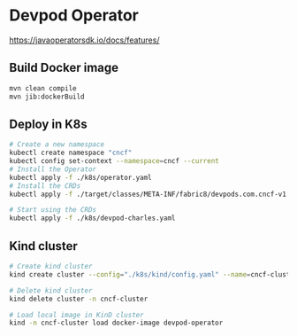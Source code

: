 # Devpod Operator
https://javaoperatorsdk.io/docs/features/

## Build Docker image

```bash
mvn clean compile
mvn jib:dockerBuild
```

## Deploy in K8s

```bash
# Create a new namespace
kubectl create namespace "cncf"
kubectl config set-context --namespace=cncf --current
# Install the Operator
kubectl apply -f ./k8s/operator.yaml
# Install the CRDs
kubectl apply -f ./target/classes/META-INF/fabric8/devpods.com.cncf-v1.yml

# Start using the CRDs
kubectl apply -f ./k8s/devpod-charles.yaml
```

## Kind cluster

```bash
# Create kind cluster
kind create cluster --config="./k8s/kind/config.yaml" --name=cncf-cluster

# Delete kind cluster
kind delete cluster -n cncf-cluster

# Load local image in KinD cluster
kind -n cncf-cluster load docker-image devpod-operator
```

